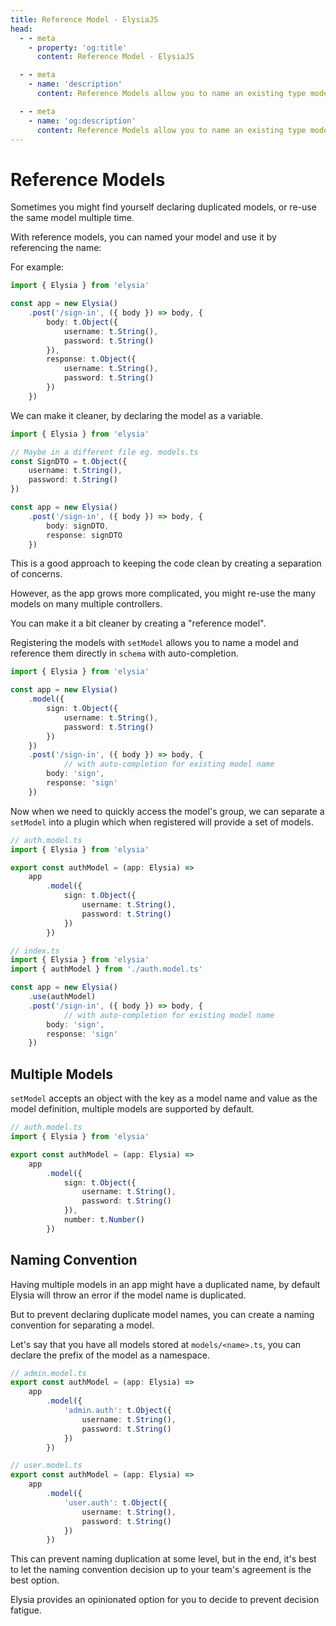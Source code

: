```yaml
---
title: Reference Model - ElysiaJS
head:
  - - meta
    - property: 'og:title'
      content: Reference Model - ElysiaJS

  - - meta
    - name: 'description'
      content: Reference Models allow you to name an existing type models for that use for validation, and use by specifying the name thus refereing the model in lifecycle event or "handler.schema".

  - - meta
    - name: 'og:description'
      content: Reference Models allow you to name an existing type models for that use for validation, and use by specifying the name thus refereing the model in lifecycle event or "handler.schema".
---
```


# Reference Models
Sometimes you might find yourself declaring duplicated models, or re-use the same model multiple time. 

With reference models, you can named your model and use it by referencing the name:

For example:
```typescript
import { Elysia } from 'elysia'

const app = new Elysia()
    .post('/sign-in', ({ body }) => body, {
        body: t.Object({
            username: t.String(),
            password: t.String()
        }),
        response: t.Object({
            username: t.String(),
            password: t.String()
        })
    })
```

We can make it cleaner, by declaring the model as a variable.
```typescript
import { Elysia } from 'elysia'

// Maybe in a different file eg. models.ts
const SignDTO = t.Object({
    username: t.String(),
    password: t.String()
})

const app = new Elysia()
    .post('/sign-in', ({ body }) => body, {
        body: signDTO,
        response: signDTO
    })
```

This is a good approach to keeping the code clean by creating a separation of concerns.

However, as the app grows more complicated, you might re-use the many models on many multiple controllers.

You can make it a bit cleaner by creating a "reference model".

Registering the models with `setModel` allows you to name a model and reference them directly in `schema` with auto-completion.

```typescript
import { Elysia } from 'elysia'

const app = new Elysia()
    .model({
        sign: t.Object({
            username: t.String(),
            password: t.String()
        })
    })
    .post('/sign-in', ({ body }) => body, {
            // with auto-completion for existing model name
        body: 'sign',
        response: 'sign'
    })
```

Now when we need to quickly access the model's group, we can separate a `setModel` into a plugin which when registered will provide a set of models.

```typescript
// auth.model.ts
import { Elysia } from 'elysia'

export const authModel = (app: Elysia) => 
    app
        .model({
            sign: t.Object({
                username: t.String(),
                password: t.String()
            })
        })

// index.ts
import { Elysia } from 'elysia'
import { authModel } from './auth.model.ts'

const app = new Elysia()
    .use(authModel)
    .post('/sign-in', ({ body }) => body, {
            // with auto-completion for existing model name
        body: 'sign',
        response: 'sign'
    })
```

## Multiple Models
`setModel` accepts an object with the key as a model name and value as the model definition, multiple models are supported by default.

```typescript
// auth.model.ts
import { Elysia } from 'elysia'

export const authModel = (app: Elysia) => 
    app
        .model({
            sign: t.Object({
                username: t.String(),
                password: t.String()
            }),
            number: t.Number()
        })
```

## Naming Convention
Having multiple models in an app might have a duplicated name, by default Elysia will throw an error if the model name is duplicated.

But to prevent declaring duplicate model names, you can create a naming convention for separating a model.

Let's say that you have all models stored at `models/<name>.ts`, you can declare the prefix of the model as a namespace.

```typescript
// admin.model.ts
export const authModel = (app: Elysia) => 
    app
        .model({
            'admin.auth': t.Object({
                username: t.String(),
                password: t.String()
            })
        })

// user.model.ts
export const authModel = (app: Elysia) => 
    app
        .model({
            'user.auth': t.Object({
                username: t.String(),
                password: t.String()
            })
        })
```

This can prevent naming duplication at some level, but in the end, it's best to let the naming convention decision up to your team's agreement is the best option.

Elysia provides an opinionated option for you to decide to prevent decision fatigue.

